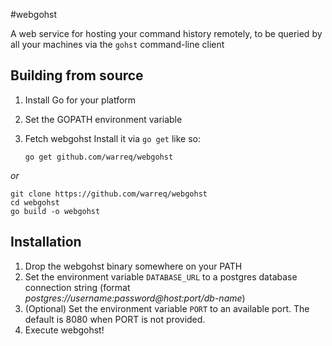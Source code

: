 #webgohst

A web service for hosting your command history remotely, to be queried by all your machines via the `gohst` command-line client

## Building from source

1. Install Go for your platform
2. Set the GOPATH environment variable
3. Fetch webgohst
Install it via `go get` like so:

    `go get github.com/warreq/webgohst`

_or_

    git clone https://github.com/warreq/webgohst
    cd webgohst 
    go build -o webgohst

## Installation

1. Drop the webgohst binary somewhere on your PATH
2. Set the environment variable `DATABASE_URL` to a postgres database connection string (format _postgres://username:password@host:port/db-name_) 
2. (Optional) Set the environment variable `PORT` to an available port. The default is 8080 when PORT is not provided. 
3. Execute webgohst! 
